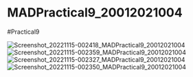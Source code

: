 # MADPractical9_20012021004
#Practical9

![Screenshot_20221115-002418_MADPractical9_20012021004](https://user-images.githubusercontent.com/79247567/202529949-34b351d1-edaa-40be-acf2-bdcd7ac35ca1.png)
![Screenshot_20221115-002359_MADPractical9_20012021004](https://user-images.githubusercontent.com/79247567/202529944-88d28888-3d20-439a-891d-c05044034641.png)
![Screenshot_20221115-002327_MADPractical9_20012021004](https://user-images.githubusercontent.com/79247567/202529922-64f1cfec-e3de-42d8-b836-e5a93c2d3950.png)
![Screenshot_20221115-002350_MADPractical9_20012021004](https://user-images.githubusercontent.com/79247567/202529938-c14a9e7f-4435-4511-a38d-59e58a632ee7.png)
